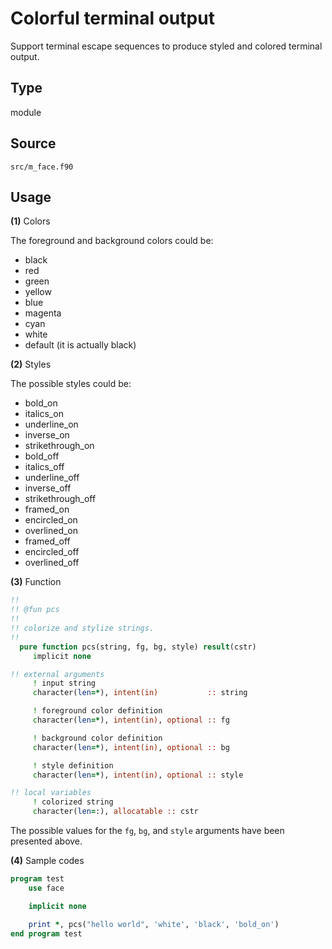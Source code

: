 # Colorful terminal output

Support terminal escape sequences to produce styled and colored terminal output.

## Type

module

## Source

`src/m_face.f90`

## Usage

**(1)** Colors

The foreground and background colors could be:

* black
* red
* green
* yellow
* blue
* magenta
* cyan
* white
* default (it is actually black)

**(2)** Styles

The possible styles could be:

* bold_on
* italics_on
* underline_on
* inverse_on
* strikethrough_on
* bold_off
* italics_off
* underline_off
* inverse_off
* strikethrough_off
* framed_on
* encircled_on
* overlined_on
* framed_off
* encircled_off
* overlined_off

**(3)** Function

```fortran
!!
!! @fun pcs
!!
!! colorize and stylize strings.
!!
  pure function pcs(string, fg, bg, style) result(cstr)
     implicit none

!! external arguments
     ! input string
     character(len=*), intent(in)           :: string

     ! foreground color definition
     character(len=*), intent(in), optional :: fg

     ! background color definition
     character(len=*), intent(in), optional :: bg

     ! style definition
     character(len=*), intent(in), optional :: style

!! local variables
     ! colorized string
     character(len=:), allocatable :: cstr
```

The possible values for the `fg`, `bg`, and `style` arguments have been presented above.

**(4)** Sample codes

```fortran
program test
    use face

    implicit none

    print *, pcs("hello world", 'white', 'black', 'bold_on')
end program test
```
